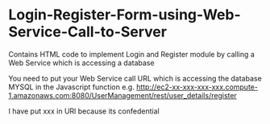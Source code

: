 Login-Register-Form-using-Web-Service-Call-to-Server
====================================================

Contains HTML code to implement Login and Register module by calling a Web Service which is accessing a database

You need to put your Web Service call URL which is accessing the database MYSQL in the Javascript function e.g. http://ec2-xx-xxx-xxx-xxx.compute-1.amazonaws.com:8080/UserManagement/rest/user_details/register

I have put xxx in URl because its confedential
